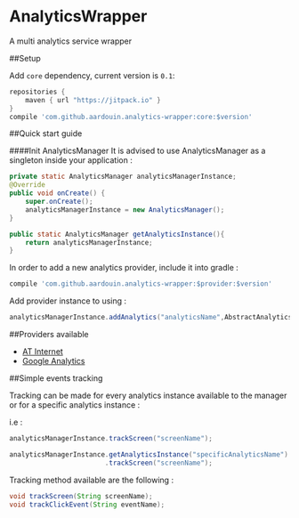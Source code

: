 # AnalyticsWrapper
A multi analytics service wrapper

##Setup

Add `core` dependency, current version is `0.1`: 

```groovy
repositories {
    maven { url "https://jitpack.io" }
}
compile 'com.github.aardouin.analytics-wrapper:core:$version'
```


##Quick start guide

####Init AnalyticsManager 
It is advised to use AnalyticsManager as a singleton inside your application : 

```java
private static AnalyticsManager analyticsManagerInstance;
@Override
public void onCreate() {
    super.onCreate();
    analyticsManagerInstance = new AnalyticsManager();
}

public static AnalyticsManager getAnalyticsInstance(){
    return analyticsManagerInstance;
}
```


In order to add a new analytics provider, include it into gradle : 

```groovy
compile 'com.github.aardouin.analytics-wrapper:$provider:$version'
```

Add provider instance to using : 

```java
analyticsManagerInstance.addAnalytics("analyticsName",AbstractAnalytics analytics)
```

##Providers available
* [AT Internet](./atinternet/)
* [Google Analytics](./googleanalytics/)

##Simple events tracking

Tracking can be made for every analytics instance available to the manager or for a specific analytics instance : 

i.e : 

```java
analyticsManagerInstance.trackScreen("screenName");

analyticsManagerInstance.getAnalyticsInstance("specificAnalyticsName")
						.trackScreen("screenName");
```

Tracking method available are the following : 

```java
void trackScreen(String screenName);
void trackClickEvent(String eventName);
```
